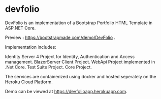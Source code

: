 # devfolio
DevFolio is an implementation of a Bootstrap Portfolio HTML Template in ASP.NET Core.

Preview : https://bootstrapmade.com/demo/DevFolio .

Implementation includes:

Identity Server 4 Project for Identity, Authentication and Access management.
BlazorServer Client Project.
WebApi Project implemented in .Net Core.
Test Suite Project.
Core Project.

The services are containerized using docker and hosted seperately on the Heroku Cloud Platform.

Demo can be viewed at https://devfolioapp.herokuapp.com.
